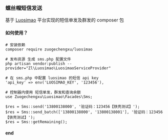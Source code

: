 ### 螺丝帽短信发送

基于 [Luosimao](https://luosimao.com/) 平台实现的短信单发及群发的 composer 包

#### 如何使用？

```
# 安装依赖
composer require zuogechengxu/luosimao

# 发布资源 生成 sms.php 配置文件
php artisan vendor:publish --provider="Zl\Luosimao\LuosimaoServiceProvider"

# 在 sms.php 中配置 luosimao 的短信 api key
'api_key' => env('LUOSIMAO_KEY', '123456'),

# 控制器内使用 短信单发，群发和查询余额
use Zuogechengxu\Luosimao\Facades\Sms;

$res = Sms::send('13800138000', '验证码：123456【铁壳测试】');
$res = Sms::send_batch(['13800138000', '13800138001'], '验证码：123456【铁壳测试】');
$res = Sms::getRemaining();

```

#### end